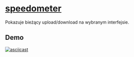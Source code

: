 # [speedometer](http://excess.org/speedometer/)
Pokazuje bieżący upload/download na wybranym interfejsie.

## Demo
[![asciicast](https://asciinema.org/a/240696.svg)](https://asciinema.org/a/240696)
